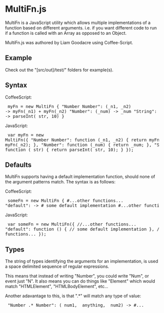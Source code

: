 # MultiFn.js
MultiFn is a JavaScript utility which allows multiple implementations of a function based on different arguments.  i.e. if you want different code to run if a function is called with an Array as opposed to an Object.

MultiFn.js was authored by Liam Goodacre using Coffee-Script.

## Example
Check out the "[src/out]/test/" folders for example(s).

## Syntax
CoffeeScript:<pre>
myFn = new MultiFn {
  "Number Number": (\_n1, \_n2) -> myFn(\_n1) + myFn(\_n2)
  "Number":  (\_num) -> \_num
  "String": (\_str) -> parseInt(\_str, 10)
}
</pre>
JavaScript:<pre>
var myFn = new MultiFn({
  "Number Number": function (\_n1, \_n2) { return myFn(\_n1) + myFn(\_n2); },
  "Number": function (\_num) { return \_num; },
  "String": function (\_str) { return parseInt(\_str, 10); }
});
</pre>

## Defaults
MultiFn supports having a default implementation function, should none of the argument patterns match.  The syntax is as follows:

CoffeeScript:<pre>
someFn = new MultiFn {
  #...other functions...
  "default": ->
    # some default implementation
  #...other functions...
}
</pre>

JavaScript:<pre>
var someFn = new MultiFn({
  //...other functions...
  "default": function () {
    // some default implementation
  },
  //...other functions...
});
</pre>

## Types
The string of types identifying the arguments for an implementation, is used a space delimited sequence of regular expressions.

This means that instead of writing "Number", you could write "Num", or event just "N".  It also means you can do things like "Element" which would match "HTMLElement", "HTMLBodyElement", etc...

Another adavantage to this, is that ".\*" will match any type of value:<pre>
"Number .* Number": (\_num1, \_anything, \_num2) -> #...
</pre>